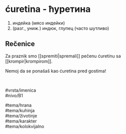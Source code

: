 # ćuretina - ћуретина

1. индейка (мясо индейки)  
2. (разг., униж.) индюк, глупец (часто шутливо)

## Rečenice

Za praznik smo [[spremiti|spremali]] pečenu ćuretinu sa [[krompir|krompirom]].

Nemoj da se ponašaš kao ćuretina pred gostima!

<br>

#vrsta/imenica  
#nivo/B1  

#tema/hrana  
#tema/kuhinja  
#tema/životinje  
#tema/karakter  
#tema/kolokvijalno  
